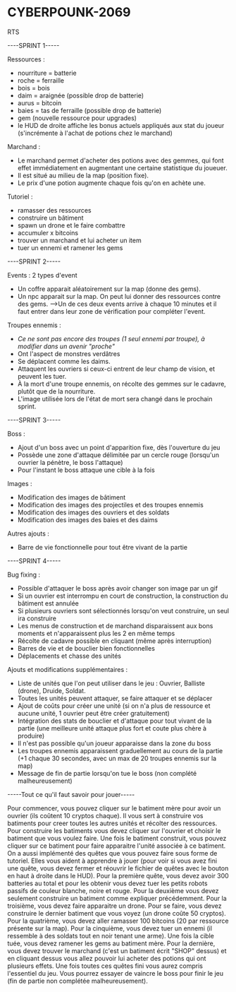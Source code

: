 # CYBERPOUNK-2069
RTS

----SPRINT 1-----

Ressources :
- nourriture = batterie
- roche = ferraille
- bois = bois
- daim = araignée (possible drop de batterie)
- aurus = bitcoin
- baies = tas de ferraille (possible drop de batterie)
- gem (nouvelle ressource pour upgrades)
- le HUD de droite affiche les bonus actuels appliqués aux stat du joueur (s'incrémente à l'achat de potions chez le marchand)

Marchand :
- Le marchand permet d'acheter des potions avec des gemmes, qui font effet immédiatement en augmentant une certaine statistique du joueuer.
- Il est situé au milieu de la map (position fixe).
- Le prix d'une potion augmente chaque fois qu'on en achète une. 

Tutoriel :
- ramasser des ressources
- construire un bâtiment
- spawn un drone et le faire combattre
- accumuler x bitcoins
- trouver un marchand et lui acheter un item
- tuer un ennemi et ramener les gems


----SPRINT 2-----

Events :
2 types d'event
- Un coffre apparait aléatoirement sur la map (donne des gems).
- Un npc apparait sur la map. On peut lui donner des ressources contre des gems.
-->Un de ces deux events arrive à chaque 10 minutes et il faut entrer dans leur zone de vérification pour compléter l'event.

Troupes ennemis :
- *Ce ne sont pas encore des troupes (1 seul ennemi par troupe), à modifier dans un avenir "proche"*
- Ont l'aspect de monstres verdâtres
- Se déplacent comme les daims.
- Attaquent les ouvriers si ceux-ci entrent de leur champ de vision, et peuvent les tuer.
- À la mort d'une troupe ennemis, on récolte des gemmes sur le cadavre, plutôt que de la nourriture.
- L'image utilisée lors de l'état de mort sera changé dans le prochain sprint.


----SPRINT 3-----

Boss :
- Ajout d'un boss avec un point d'apparition fixe, dès l'ouverture du jeu
- Possède une zone d'attaque délimitée par un cercle  rouge (lorsqu'un ouvrier la pénètre, le boss l'attaque)
- Pour l'instant le boss attaque une cible à la fois

Images :
- Modification des images de bâtiment
- Modification des images des projectiles et des troupes ennemis
- Modification des images des ouvriers et des soldats
- Modification des images des baies et des daims

Autres ajouts : 
- Barre de vie fonctionnelle pour tout être vivant de la partie 


----SPRINT 4-----

Bug fixing :
- Possible d'attaquer le boss après avoir changer son image par un gif
- Si un ouvrier est interrompu en court de construction, la construction du bâtiment est annulée
- Si plusieurs ouvriers sont sélectionnés lorsqu'on veut construire, un seul ira construire
- Les menus de construction et de marchand disparaissent aux bons moments et n'apparaissent plus les 2 en même temps
- Récolte de cadavre possible en cliquant (même après interruption)
- Barres de vie et de bouclier bien fonctionnelles
- Déplacements et chasse des unités

Ajouts et modifications supplémentaires :
- Liste de unités que l'on peut utiliser dans le jeu : Ouvrier, Balliste (drone), Druide, Soldat.
- Toutes les unités peuvent attaquer, se faire attaquer et se déplacer
- Ajout de coûts pour créer une unité (si on n'a plus de ressource et aucune unité, 1 ouvrier peut être créer gratuitement)
- Intégration des stats de bouclier et d'attaque pour tout vivant de la partie (une meilleure unité attaque plus fort et coute plus chère à produire)
- Il n'est pas possible qu'un joueur apparaisse dans la zone du boss
- Les troupes ennemis apparaissent graduellement au cours de la partie (+1 chaque 30 secondes, avec un max de 20 troupes ennemis sur la map)
- Message de fin de partie lorsqu'on tue le boss (non complété malheureusement)


-----Tout ce qu'il faut savoir pour jouer-----

Pour commencer, vous pouvez cliquer sur le batiment mère pour avoir un ouvrier (ils coûtent 10 cryptos chaque). Il vous 
sert à construire vos batiments pour creer toutes les autres unités et récolter des ressources. Pour construire les batiments vous devez cliquer sur
l'ouvrier et choisir le batiment que vous voulez faire. Une fois le batiment construit, vous pouvez cliquer sur ce batiment
pour faire apparaitre l'unité associée à ce batiment. On a aussi implémenté des quêtes que vous pouvez faire sous forme de tutoriel. Elles vous aident
à apprendre à jouer (pour voir si vous avez fini une quête, vous devez fermer et réouvrir le fichier de quêtes avec le 
bouton en haut à droite dans le HUD). Pour la première quête, vous devez avoir 300 batteries au total
et pour les obtenir vous devez tuer les petits robots passifs de couleur blanche, noire et rouge. Pour la deuxième vous devez 
seulement construire un batiment comme expliquer précédemment. Pour la troisième, vous devez faire apparaitre un drone. Pour se faire, 
vous devez construire le dernier batiment que vous voyez (un drone coûte 50 cryptos). Pour la quatrième, vous devez aller ramasser 100 
bitcoins (20 par ressource présente sur la map). Pour la cinquième, vous devez tuer un ennemi (il ressemble à des soldats tout en noir tenant une arme). 
Une fois la cible tuée, vous devez ramener les gems au batiment mère. Pour la dernière, vous devez trouver le marchand (c'est un batiment écrit "SHOP" dessus) 
et en cliquant dessus vous allez pouvoir lui acheter des potions qui ont plusieurs effets. Une fois toutes ces quêtes fini vous aurez compris l'essentiel
du jeu. Vous pourrez essayer de vaincre le boss pour finir le jeu (fin de partie non complétée malheureusement).



